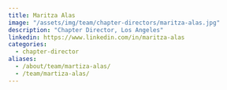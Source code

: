 ```yaml
---
title: Maritza Alas
image: "/assets/img/team/chapter-directors/maritza-alas.jpg"
description: "Chapter Director, Los Angeles"
linkedin: https://www.linkedin.com/in/maritza-alas
categories:
  - chapter-director
aliases:
  - /about/team/martiza-alas/
  - /team/martiza-alas/
---
```

